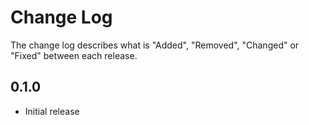 # Change Log

The change log describes what is "Added", "Removed", "Changed" or "Fixed" between each release.

## 0.1.0

* Initial release 

